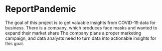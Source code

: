 # ReportPandemic
The goal of this project is to get valuable insights from COVID-19 data for business. There is a company, which produces face masks and wanted to expand their market share The company plans a proper marketing campaign, and data analysts need to turn data into actionable insights for this goal.
